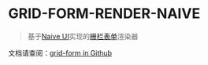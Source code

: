 # GRID-FORM-RENDER-NAIVE
> 基于[Naive UI](https://www.naiveui.com)实现的[栅栏表单](https://github.com/0604hx/grid-form)渲染器

文档请查阅：[grid-form in Github](https://github.com/0604hx/grid-form)
